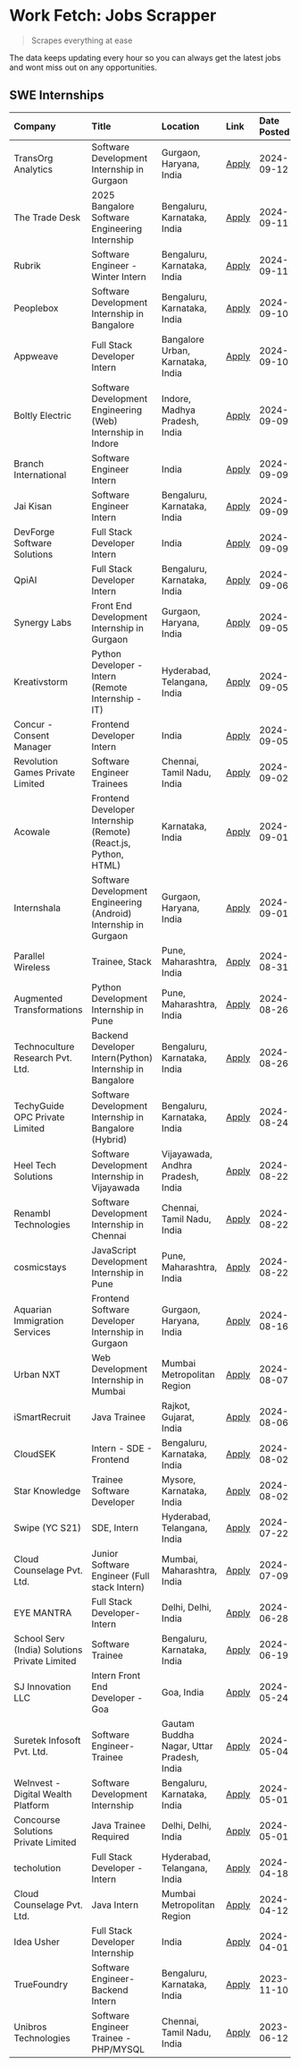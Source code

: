 # Work Fetch: Jobs Scrapper
> Scrapes everything at ease

The data keeps updating every hour so you can always get the latest jobs and wont miss out on any opportunities.

## SWE Internships
<!--START_SECTION:workfetch-->
| Company                                       | Title                                                            | Location                                  | Link                                                                                                                                                                                                                                                                                          | Date Posted   |
|:----------------------------------------------|:-----------------------------------------------------------------|:------------------------------------------|:----------------------------------------------------------------------------------------------------------------------------------------------------------------------------------------------------------------------------------------------------------------------------------------------|:--------------|
| TransOrg Analytics                            | Software Development Internship in Gurgaon                       | Gurgaon, Haryana, India                   | [Apply](https://in.linkedin.com/jobs/view/software-development-internship-in-gurgaon-at-transorg-analytics-4024791052?position=49&pageNum=0&refId=FgJEaDOGeVJOKJ0jEJ89Vw%3D%3D&trackingId=OsPLxQRIr%2Fh7NxuXCx97Hg%3D%3D&trk=public_jobs_jserp-result_search-card)                            | 2024-09-12    |
| The Trade Desk                                | 2025 Bangalore Software Engineering Internship                   | Bengaluru, Karnataka, India               | [Apply](https://in.linkedin.com/jobs/view/2025-bangalore-software-engineering-internship-at-the-trade-desk-3987456531?position=5&pageNum=0&refId=FgJEaDOGeVJOKJ0jEJ89Vw%3D%3D&trackingId=MeGx902%2FuBkmSDHmv1Yz0A%3D%3D&trk=public_jobs_jserp-result_search-card)                             | 2024-09-11    |
| Rubrik                                        | Software Engineer - Winter Intern                                | Bengaluru, Karnataka, India               | [Apply](https://in.linkedin.com/jobs/view/software-engineer-winter-intern-at-rubrik-4006567784?position=10&pageNum=0&refId=FgJEaDOGeVJOKJ0jEJ89Vw%3D%3D&trackingId=Uh4E4db04b21dxe8hhcp3g%3D%3D&trk=public_jobs_jserp-result_search-card)                                                     | 2024-09-11    |
| Peoplebox                                     | Software Development Internship in Bangalore                     | Bengaluru, Karnataka, India               | [Apply](https://in.linkedin.com/jobs/view/software-development-internship-in-bangalore-at-peoplebox-4022411601?position=8&pageNum=0&refId=FgJEaDOGeVJOKJ0jEJ89Vw%3D%3D&trackingId=vn3QiSY43WPmkzU4BFu6QQ%3D%3D&trk=public_jobs_jserp-result_search-card)                                      | 2024-09-10    |
| Appweave                                      | Full Stack Developer Intern                                      | Bangalore Urban, Karnataka, India         | [Apply](https://in.linkedin.com/jobs/view/full-stack-developer-intern-at-appweave-4015398930?position=53&pageNum=0&refId=FgJEaDOGeVJOKJ0jEJ89Vw%3D%3D&trackingId=8oV0rdq7uDGq%2BgbfLsRAgA%3D%3D&trk=public_jobs_jserp-result_search-card)                                                     | 2024-09-10    |
| Boltly Electric                               | Software Development Engineering (Web) Internship in Indore      | Indore, Madhya Pradesh, India             | [Apply](https://in.linkedin.com/jobs/view/software-development-engineering-web-internship-in-indore-at-boltly-electric-4021686267?position=9&pageNum=0&refId=FgJEaDOGeVJOKJ0jEJ89Vw%3D%3D&trackingId=KU1G01m7DzGZlfXRPsU9Dw%3D%3D&trk=public_jobs_jserp-result_search-card)                   | 2024-09-09    |
| Branch International                          | Software Engineer Intern                                         | India                                     | [Apply](https://in.linkedin.com/jobs/view/software-engineer-intern-at-branch-international-3360513601?position=22&pageNum=0&refId=FgJEaDOGeVJOKJ0jEJ89Vw%3D%3D&trackingId=8hhzb4i3%2Br1jkoyGtd6aJA%3D%3D&trk=public_jobs_jserp-result_search-card)                                            | 2024-09-09    |
| Jai Kisan                                     | Software Engineer Intern                                         | Bengaluru, Karnataka, India               | [Apply](https://in.linkedin.com/jobs/view/software-engineer-intern-at-jai-kisan-4024075360?position=34&pageNum=0&refId=FgJEaDOGeVJOKJ0jEJ89Vw%3D%3D&trackingId=%2FcCjs%2B8Q9eA9dxxJEPhFOg%3D%3D&trk=public_jobs_jserp-result_search-card)                                                     | 2024-09-09    |
| DevForge Software Solutions                   | Full Stack Developer Intern                                      | India                                     | [Apply](https://in.linkedin.com/jobs/view/full-stack-developer-intern-at-devforge-software-solutions-4020432958?position=42&pageNum=0&refId=FgJEaDOGeVJOKJ0jEJ89Vw%3D%3D&trackingId=AxBCAXKuEUtfsoiOPQ4t9g%3D%3D&trk=public_jobs_jserp-result_search-card)                                    | 2024-09-09    |
| QpiAI                                         | Full Stack Developer Intern                                      | Bengaluru, Karnataka, India               | [Apply](https://in.linkedin.com/jobs/view/full-stack-developer-intern-at-qpiai-4017395346?position=57&pageNum=0&refId=FgJEaDOGeVJOKJ0jEJ89Vw%3D%3D&trackingId=wFA2hzZ9XgbjRihjrS54Ag%3D%3D&trk=public_jobs_jserp-result_search-card)                                                          | 2024-09-06    |
| Synergy Labs                                  | Front End Development Internship in Gurgaon                      | Gurgaon, Haryana, India                   | [Apply](https://in.linkedin.com/jobs/view/front-end-development-internship-in-gurgaon-at-synergy-labs-4018742698?position=29&pageNum=0&refId=FgJEaDOGeVJOKJ0jEJ89Vw%3D%3D&trackingId=1IgEf5M6JbhjsqqAWNVt%2Fg%3D%3D&trk=public_jobs_jserp-result_search-card)                                 | 2024-09-05    |
| Kreativstorm                                  | Python Developer - Intern (Remote Internship - IT)               | Hyderabad, Telangana, India               | [Apply](https://in.linkedin.com/jobs/view/python-developer-intern-remote-internship-it-at-kreativstorm-4018537919?position=44&pageNum=0&refId=FgJEaDOGeVJOKJ0jEJ89Vw%3D%3D&trackingId=Sv2GoFlsCsql2JAbHTeQvw%3D%3D&trk=public_jobs_jserp-result_search-card)                                  | 2024-09-05    |
| Concur - Consent Manager                      | Frontend Developer Intern                                        | India                                     | [Apply](https://in.linkedin.com/jobs/view/frontend-developer-intern-at-concur-consent-manager-4016878382?position=51&pageNum=0&refId=FgJEaDOGeVJOKJ0jEJ89Vw%3D%3D&trackingId=1rMHZMksTtWffh7JH2iMgA%3D%3D&trk=public_jobs_jserp-result_search-card)                                           | 2024-09-05    |
| Revolution Games Private Limited              | Software Engineer Trainees                                       | Chennai, Tamil Nadu, India                | [Apply](https://in.linkedin.com/jobs/view/software-engineer-trainees-at-revolution-games-private-limited-4015912927?position=43&pageNum=0&refId=FgJEaDOGeVJOKJ0jEJ89Vw%3D%3D&trackingId=DN1J2pdQEW8z9N9AIYWqlA%3D%3D&trk=public_jobs_jserp-result_search-card)                                | 2024-09-02    |
| Acowale                                       | Frontend Developer Internship (Remote) (React.js, Python, HTML)  | Karnataka, India                          | [Apply](https://in.linkedin.com/jobs/view/frontend-developer-internship-remote-react-js-python-html-at-acowale-4014663920?position=2&pageNum=0&refId=FgJEaDOGeVJOKJ0jEJ89Vw%3D%3D&trackingId=5ru%2F7NGRSNJi7Qzn4a3KVw%3D%3D&trk=public_jobs_jserp-result_search-card)                         | 2024-09-01    |
| Internshala                                   | Software Development Engineering (Android) Internship in Gurgaon | Gurgaon, Haryana, India                   | [Apply](https://in.linkedin.com/jobs/view/software-development-engineering-android-internship-in-gurgaon-at-internshala-4015471580?position=7&pageNum=0&refId=FgJEaDOGeVJOKJ0jEJ89Vw%3D%3D&trackingId=yhfahEQ5DoOIxsuH0ABteA%3D%3D&trk=public_jobs_jserp-result_search-card)                  | 2024-09-01    |
| Parallel Wireless                             | Trainee, Stack                                                   | Pune, Maharashtra, India                  | [Apply](https://in.linkedin.com/jobs/view/trainee-stack-at-parallel-wireless-3905689841?position=50&pageNum=0&refId=FgJEaDOGeVJOKJ0jEJ89Vw%3D%3D&trackingId=g1LcugBVtkC8xSso5jS9jA%3D%3D&trk=public_jobs_jserp-result_search-card)                                                            | 2024-08-31    |
| Augmented Transformations                     | Python Development Internship in Pune                            | Pune, Maharashtra, India                  | [Apply](https://in.linkedin.com/jobs/view/python-development-internship-in-pune-at-augmented-transformations-4010741884?position=16&pageNum=0&refId=FgJEaDOGeVJOKJ0jEJ89Vw%3D%3D&trackingId=quwnH%2B%2BiEFKH5mMUtTbhdg%3D%3D&trk=public_jobs_jserp-result_search-card)                        | 2024-08-26    |
| Technoculture Research Pvt. Ltd.              | Backend Developer Intern(Python) Internship in Bangalore         | Bengaluru, Karnataka, India               | [Apply](https://in.linkedin.com/jobs/view/backend-developer-intern-python-internship-in-bangalore-at-technoculture-research-pvt-ltd-4010744714?position=35&pageNum=0&refId=FgJEaDOGeVJOKJ0jEJ89Vw%3D%3D&trackingId=mFAIB4pn%2BVFK%2Fp5B6GCEqg%3D%3D&trk=public_jobs_jserp-result_search-card) | 2024-08-26    |
| TechyGuide OPC Private Limited                | Software Development Internship in Bangalore (Hybrid)            | Bengaluru, Karnataka, India               | [Apply](https://in.linkedin.com/jobs/view/software-development-internship-in-bangalore-hybrid-at-techyguide-opc-private-limited-4009591646?position=40&pageNum=0&refId=FgJEaDOGeVJOKJ0jEJ89Vw%3D%3D&trackingId=ak2VSXXV1QmuFauznFR0YA%3D%3D&trk=public_jobs_jserp-result_search-card)         | 2024-08-24    |
| Heel Tech Solutions                           | Software Development Internship in Vijayawada                    | Vijayawada, Andhra Pradesh, India         | [Apply](https://in.linkedin.com/jobs/view/software-development-internship-in-vijayawada-at-heel-tech-solutions-4007906692?position=23&pageNum=0&refId=FgJEaDOGeVJOKJ0jEJ89Vw%3D%3D&trackingId=kREWUnCgJCMQ%2BzFvvnxSbA%3D%3D&trk=public_jobs_jserp-result_search-card)                        | 2024-08-22    |
| Renambl Technologies                          | Software Development Internship in Chennai                       | Chennai, Tamil Nadu, India                | [Apply](https://in.linkedin.com/jobs/view/software-development-internship-in-chennai-at-renambl-technologies-4007910299?position=26&pageNum=0&refId=FgJEaDOGeVJOKJ0jEJ89Vw%3D%3D&trackingId=dKBosFdC28K9hItWUGNz%2FA%3D%3D&trk=public_jobs_jserp-result_search-card)                          | 2024-08-22    |
| cosmicstays                                   | JavaScript Development Internship in Pune                        | Pune, Maharashtra, India                  | [Apply](https://in.linkedin.com/jobs/view/javascript-development-internship-in-pune-at-cosmicstays-4007904825?position=45&pageNum=0&refId=FgJEaDOGeVJOKJ0jEJ89Vw%3D%3D&trackingId=mFfQeheskJ3lOdYP44OQzg%3D%3D&trk=public_jobs_jserp-result_search-card)                                      | 2024-08-22    |
| Aquarian Immigration Services                 | Frontend Software Developer Internship in Gurgaon                | Gurgaon, Haryana, India                   | [Apply](https://in.linkedin.com/jobs/view/frontend-software-developer-internship-in-gurgaon-at-aquarian-immigration-services-4003119832?position=58&pageNum=0&refId=FgJEaDOGeVJOKJ0jEJ89Vw%3D%3D&trackingId=Mth%2FpCjJZ9e0x6ENGRf%2Fng%3D%3D&trk=public_jobs_jserp-result_search-card)        | 2024-08-16    |
| Urban NXT                                     | Web Development Internship in Mumbai                             | Mumbai Metropolitan Region                | [Apply](https://in.linkedin.com/jobs/view/web-development-internship-in-mumbai-at-urban-nxt-3995561641?position=60&pageNum=0&refId=FgJEaDOGeVJOKJ0jEJ89Vw%3D%3D&trackingId=PwuDUzlG0bBLLGpDdRMpKQ%3D%3D&trk=public_jobs_jserp-result_search-card)                                             | 2024-08-07    |
| iSmartRecruit                                 | Java Trainee                                                     | Rajkot, Gujarat, India                    | [Apply](https://in.linkedin.com/jobs/view/java-trainee-at-ismartrecruit-3992301825?position=25&pageNum=0&refId=FgJEaDOGeVJOKJ0jEJ89Vw%3D%3D&trackingId=ntwdSZcNd2PT9toC0Ri%2F9g%3D%3D&trk=public_jobs_jserp-result_search-card)                                                               | 2024-08-06    |
| CloudSEK                                      | Intern - SDE - Frontend                                          | Bengaluru, Karnataka, India               | [Apply](https://in.linkedin.com/jobs/view/intern-sde-frontend-at-cloudsek-3991574495?position=18&pageNum=0&refId=FgJEaDOGeVJOKJ0jEJ89Vw%3D%3D&trackingId=Pypyq9ODbBRE6l7hU2Yf8A%3D%3D&trk=public_jobs_jserp-result_search-card)                                                               | 2024-08-02    |
| Star Knowledge                                | Trainee Software Developer                                       | Mysore, Karnataka, India                  | [Apply](https://in.linkedin.com/jobs/view/trainee-software-developer-at-star-knowledge-3991516161?position=52&pageNum=0&refId=FgJEaDOGeVJOKJ0jEJ89Vw%3D%3D&trackingId=CUkFe%2Bs7fcspF7I8gy7qbQ%3D%3D&trk=public_jobs_jserp-result_search-card)                                                | 2024-08-02    |
| Swipe (YC S21)                                | SDE, Intern                                                      | Hyderabad, Telangana, India               | [Apply](https://in.linkedin.com/jobs/view/sde-intern-at-swipe-yc-s21-3980368092?position=54&pageNum=0&refId=FgJEaDOGeVJOKJ0jEJ89Vw%3D%3D&trackingId=IDQdOdzB0Nj%2FQ7X%2FdoL06w%3D%3D&trk=public_jobs_jserp-result_search-card)                                                                | 2024-07-22    |
| Cloud Counselage Pvt. Ltd.                    | Junior Software Engineer (Full stack Intern)                     | Mumbai, Maharashtra, India                | [Apply](https://in.linkedin.com/jobs/view/junior-software-engineer-full-stack-intern-at-cloud-counselage-pvt-ltd-3967725851?position=14&pageNum=0&refId=FgJEaDOGeVJOKJ0jEJ89Vw%3D%3D&trackingId=YYKtgguxwId86qyFc6BWbQ%3D%3D&trk=public_jobs_jserp-result_search-card)                        | 2024-07-09    |
| EYE MANTRA                                    | Full Stack Developer- Intern                                     | Delhi, Delhi, India                       | [Apply](https://in.linkedin.com/jobs/view/full-stack-developer-intern-at-eye-mantra-3960988037?position=48&pageNum=0&refId=FgJEaDOGeVJOKJ0jEJ89Vw%3D%3D&trackingId=YQ%2FcuAa0bzv4Yq0v8JKoCw%3D%3D&trk=public_jobs_jserp-result_search-card)                                                   | 2024-06-28    |
| School Serv (India) Solutions Private Limited | Software Trainee                                                 | Bengaluru, Karnataka, India               | [Apply](https://in.linkedin.com/jobs/view/software-trainee-at-school-serv-india-solutions-private-limited-3953917603?position=20&pageNum=0&refId=FgJEaDOGeVJOKJ0jEJ89Vw%3D%3D&trackingId=hZm%2F4Pn0ppPGfwSFyYRkwQ%3D%3D&trk=public_jobs_jserp-result_search-card)                             | 2024-06-19    |
| SJ Innovation LLC                             | Intern Front End Developer - Goa                                 | Goa, India                                | [Apply](https://in.linkedin.com/jobs/view/intern-front-end-developer-goa-at-sj-innovation-llc-3931678611?position=12&pageNum=0&refId=FgJEaDOGeVJOKJ0jEJ89Vw%3D%3D&trackingId=i4Ddx%2BHdDagCtM8pywKAbg%3D%3D&trk=public_jobs_jserp-result_search-card)                                         | 2024-05-24    |
| Suretek Infosoft Pvt. Ltd.                    | Software Engineer-Trainee                                        | Gautam Buddha Nagar, Uttar Pradesh, India | [Apply](https://in.linkedin.com/jobs/view/software-engineer-trainee-at-suretek-infosoft-pvt-ltd-3916999948?position=37&pageNum=0&refId=FgJEaDOGeVJOKJ0jEJ89Vw%3D%3D&trackingId=uJ1twUgtDAsVSyIVexCKCw%3D%3D&trk=public_jobs_jserp-result_search-card)                                         | 2024-05-04    |
| WeInvest - Digital Wealth Platform            | Software Development Internship                                  | Bengaluru, Karnataka, India               | [Apply](https://in.linkedin.com/jobs/view/software-development-internship-at-weinvest-digital-wealth-platform-3912867225?position=3&pageNum=0&refId=FgJEaDOGeVJOKJ0jEJ89Vw%3D%3D&trackingId=62YhxO2DSIv%2FRZLGCAlc1w%3D%3D&trk=public_jobs_jserp-result_search-card)                          | 2024-05-01    |
| Concourse Solutions Private Limited           | Java Trainee Required                                            | Delhi, Delhi, India                       | [Apply](https://in.linkedin.com/jobs/view/java-trainee-required-at-concourse-solutions-private-limited-3912869388?position=11&pageNum=0&refId=FgJEaDOGeVJOKJ0jEJ89Vw%3D%3D&trackingId=f4vWZywuSlPMER%2FsSju7rg%3D%3D&trk=public_jobs_jserp-result_search-card)                                | 2024-05-01    |
| techolution                                   | Full Stack Developer - Intern                                    | Hyderabad, Telangana, India               | [Apply](https://in.linkedin.com/jobs/view/full-stack-developer-intern-at-techolution-3904814977?position=59&pageNum=0&refId=FgJEaDOGeVJOKJ0jEJ89Vw%3D%3D&trackingId=243jSrtukWxH2GslNQV%2B8A%3D%3D&trk=public_jobs_jserp-result_search-card)                                                  | 2024-04-18    |
| Cloud Counselage Pvt. Ltd.                    | Java Intern                                                      | Mumbai Metropolitan Region                | [Apply](https://in.linkedin.com/jobs/view/java-intern-at-cloud-counselage-pvt-ltd-3896025667?position=38&pageNum=0&refId=FgJEaDOGeVJOKJ0jEJ89Vw%3D%3D&trackingId=BkTKYlFLUpzeHNW8WGNHOg%3D%3D&trk=public_jobs_jserp-result_search-card)                                                       | 2024-04-12    |
| Idea Usher                                    | Full Stack Developer Internship                                  | India                                     | [Apply](https://in.linkedin.com/jobs/view/full-stack-developer-internship-at-idea-usher-3879565540?position=21&pageNum=0&refId=FgJEaDOGeVJOKJ0jEJ89Vw%3D%3D&trackingId=eAZHFGVOXVXSws8iwRi8RA%3D%3D&trk=public_jobs_jserp-result_search-card)                                                 | 2024-04-01    |
| TrueFoundry                                   | Software Engineer-Backend Intern                                 | Bengaluru, Karnataka, India               | [Apply](https://in.linkedin.com/jobs/view/software-engineer-backend-intern-at-truefoundry-3779508170?position=39&pageNum=0&refId=FgJEaDOGeVJOKJ0jEJ89Vw%3D%3D&trackingId=4Zy5QwPGjiPaJ8oU%2B5nJuw%3D%3D&trk=public_jobs_jserp-result_search-card)                                             | 2023-11-10    |
| Unibros Technologies                          | Software Engineer Trainee - PHP/MYSQL                            | Chennai, Tamil Nadu, India                | [Apply](https://in.linkedin.com/jobs/view/software-engineer-trainee-php-mysql-at-unibros-technologies-3656599241?position=47&pageNum=0&refId=FgJEaDOGeVJOKJ0jEJ89Vw%3D%3D&trackingId=3vnmd%2FOB8ZTUOFhHZGsWeg%3D%3D&trk=public_jobs_jserp-result_search-card)                                 | 2023-06-12    |
<!--END_SECTION:workfetch-->
